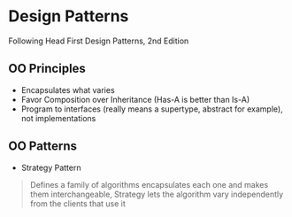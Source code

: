 # Design Patterns
Following Head First Design Patterns, 2nd Edition

## OO Principles

- Encapsulates what varies
- Favor Composition over Inheritance (Has-A is better than Is-A)
- Program to interfaces (really means a supertype, abstract for example), not implementations

## OO Patterns

- Strategy Pattern
> Defines a family of algorithms encapsulates each one and makes them interchangeable, Strategy lets the algorithm vary independently from the clients that use it

